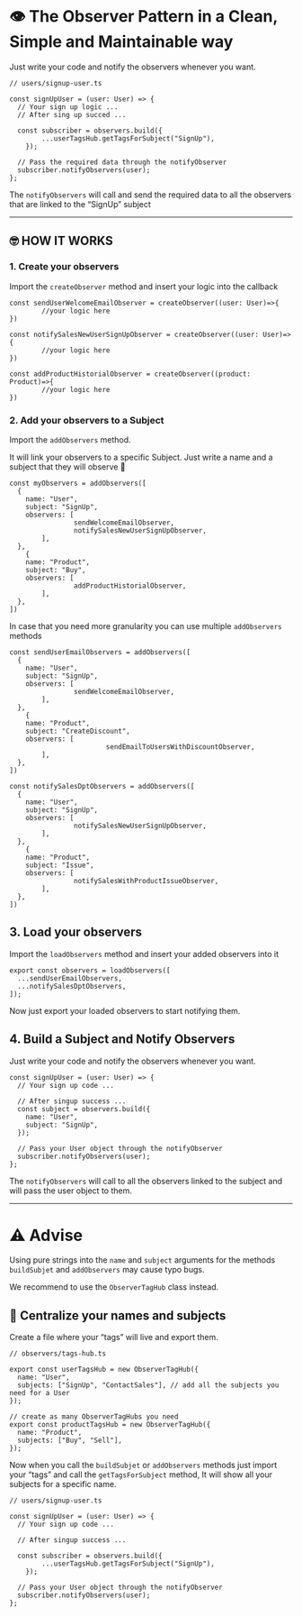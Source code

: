 # 👁️ The Observer Pattern in a Clean, Simple and Maintainable way

Just write your code and notify the observers whenever you want.

```tsx
// users/signup-user.ts

const signUpUser = (user: User) => {
  // Your sign up logic ...
  // After sing up succed ...

  const subscriber = observers.build({
		...userTagsHub.getTagsForSubject("SignUp"),
	});

  // Pass the required data through the notifyObserver
  subscriber.notifyObservers(user);
};
```

The `notifyObservers` will call and send the required data to all the observers that are linked to the “SignUp” subject

---

## 🤓 HOW IT WORKS

### 1. Create your observers

Import the `createObserver` method and insert your logic into the callback

```tsx
const sendUserWelcomeEmailObserver = createObserver((user: User)=>{
		//your logic here
})

const notifySalesNewUserSignUpObserver = createObserver((user: User)=>{
		//your logic here
})

const addProductHistorialObserver = createObserver((product: Product)=>{
		//your logic here
})
```

### 2. Add your observers to a Subject

Import the `addObservers` method. 

It will link your observers to a specific Subject. Just write a name and a subject that they will observe 👀

```tsx
const myObservers = addObservers([
  {
    name: "User",
    subject: "SignUp",
    observers: [
				sendWelcomeEmailObserver, 
				notifySalesNewUserSignUpObserver,
		],
  },
	{
    name: "Product",
    subject: "Buy",
    observers: [
				addProductHistorialObserver,
		],
  },
])
```

In case that you need more granularity you can use multiple `addObservers` methods

```tsx
const sendUserEmailObservers = addObservers([
  {
    name: "User",
    subject: "SignUp",
    observers: [
				sendWelcomeEmailObserver, 
		],
  },
	{
    name: "Product",
    subject: "CreateDiscount",
    observers: [
						sendEmailToUsersWithDiscountObserver,
		],
  },
])

const notifySalesDptObservers = addObservers([
  {
    name: "User",
    subject: "SignUp",
    observers: [
				notifySalesNewUserSignUpObserver,
		],
  },
	{
    name: "Product",
    subject: "Issue",
    observers: [
				notifySalesWithProductIssueObserver,
		],
  },
])
```

## 3. Load your observers

Import the `loadObservers` method and insert your added observers into it

```tsx
export const observers = loadObservers([
  ...sendUserEmailObservers,
  ...notifySalesDptObservers,
]);
```

Now just export your loaded observers to start notifying them.

## 4. Build a Subject and Notify Observers

 Just write your code and notify the observers whenever you want.

```tsx
const signUpUser = (user: User) => {
  // Your sign up code ...

  // After singup success ...
  const subject = observers.build({
    name: "User",
    subject: "SignUp",
  });

  // Pass your User object through the notifyObserver
  subscriber.notifyObservers(user);
};
```

The `notifyObservers` will call to all the observers linked to the subject and will pass the user object to them.

---

# ⚠️ Advise

Using pure strings into the `name` and `subject`  arguments for the methods `buildSubjet` and `addObservers` may cause typo bugs.

We recommend to use the `ObserverTagHub` class instead.

## 🎯 Centralize your names and subjects

Create a file where your “tags” will live and export them.

```tsx
// observers/tags-hub.ts

export const userTagsHub = new ObserverTagHub({
  name: "User",
  subjects: ["SignUp", "ContactSales"], // add all the subjects you need for a User
});

// create as many ObserverTagHubs you need
export const productTagsHub = new ObserverTagHub({
  name: "Product",
  subjects: ["Buy", "Sell"],
});
```

Now when you call the `buildSubjet` or `addObservers` methods just import your “tags” and call the `getTagsForSubject` method, It will show all your subjects for a specific name.

```tsx
// users/signup-user.ts

const signUpUser = (user: User) => {
  // Your sign up code ...

  // After singup success ...

  const subscriber = observers.build({
		...userTagsHub.getTagsForSubject("SignUp"),
	});

  // Pass your User object through the notifyObserver
  subscriber.notifyObservers(user);
};
```